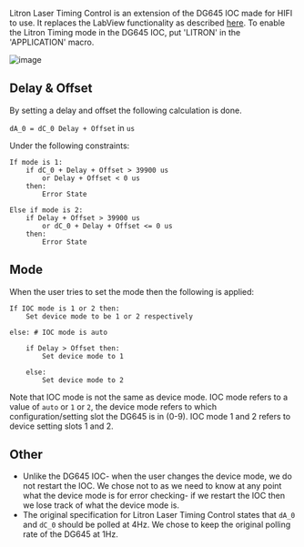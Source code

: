 Litron Laser Timing Control is an extension of the DG645 IOC made for HIFI to use. It replaces the LabView functionality as described [here](https://github.com/ISISComputingGroup/IBEX/issues/6089#issuecomment-2102423879). To enable the Litron Timing mode in the DG645 IOC, put 'LITRON' in the 'APPLICATION' macro.

![image](https://github.com/user-attachments/assets/54ddca66-99a6-4e71-94cc-713110807a5f)

## Delay & Offset

By setting a delay and offset the following calculation is done. 

`dA_0 = dC_0 Delay + Offset` in `us`

Under the following constraints:

```
If mode is 1:
    if dC_0 + Delay + Offset > 39900 us
        or Delay + Offset < 0 us
    then:
        Error State
  
Else if mode is 2:
    if Delay + Offset > 39900 us
        or dC_0 + Delay + Offset <= 0 us
    then:
        Error State
```

## Mode

When the user tries to set the mode then the following is applied:

```
If IOC mode is 1 or 2 then:
    Set device mode to be 1 or 2 respectively

else: # IOC mode is auto

    if Delay > Offset then:
        Set device mode to 1

    else:
        Set device mode to 2
```
Note that IOC mode is not the same as device mode. IOC mode refers to a value of `auto` or `1` or `2`, the device mode refers to which configuration/setting slot the DG645 is in (0-9). IOC mode 1 and 2 refers to device setting slots 1 and 2.

## Other
- Unlike the DG645 IOC- when the user changes the device mode, we do not restart the IOC. We chose not to as we need to know at any point what the device mode is for error checking- if we restart the IOC then we lose track of what the device mode is.
- The original specification for Litron Laser Timing Control states that `dA_0` and `dC_0` should be polled at 4Hz. We chose to keep the original polling rate of the DG645 at 1Hz.
